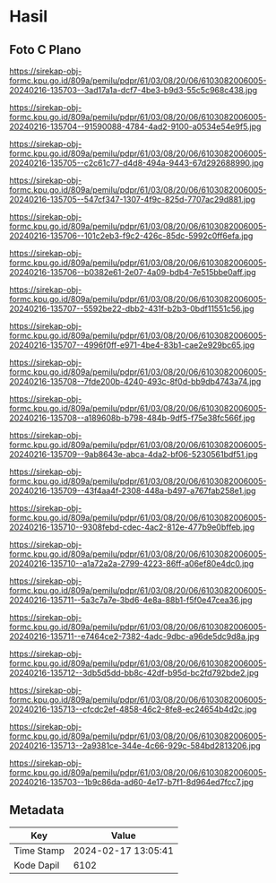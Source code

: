 # Hasil

## Foto C Plano

https://sirekap-obj-formc.kpu.go.id/809a/pemilu/pdpr/61/03/08/20/06/6103082006005-20240216-135703--3ad17a1a-dcf7-4be3-b9d3-55c5c968c438.jpg

https://sirekap-obj-formc.kpu.go.id/809a/pemilu/pdpr/61/03/08/20/06/6103082006005-20240216-135704--91590088-4784-4ad2-9100-a0534e54e9f5.jpg

https://sirekap-obj-formc.kpu.go.id/809a/pemilu/pdpr/61/03/08/20/06/6103082006005-20240216-135705--c2c61c77-d4d8-494a-9443-67d292688990.jpg

https://sirekap-obj-formc.kpu.go.id/809a/pemilu/pdpr/61/03/08/20/06/6103082006005-20240216-135705--547cf347-1307-4f9c-825d-7707ac29d881.jpg

https://sirekap-obj-formc.kpu.go.id/809a/pemilu/pdpr/61/03/08/20/06/6103082006005-20240216-135706--101c2eb3-f9c2-426c-85dc-5992c0ff6efa.jpg

https://sirekap-obj-formc.kpu.go.id/809a/pemilu/pdpr/61/03/08/20/06/6103082006005-20240216-135706--b0382e61-2e07-4a09-bdb4-7e515bbe0aff.jpg

https://sirekap-obj-formc.kpu.go.id/809a/pemilu/pdpr/61/03/08/20/06/6103082006005-20240216-135707--5592be22-dbb2-431f-b2b3-0bdf11551c56.jpg

https://sirekap-obj-formc.kpu.go.id/809a/pemilu/pdpr/61/03/08/20/06/6103082006005-20240216-135707--4996f0ff-e971-4be4-83b1-cae2e929bc65.jpg

https://sirekap-obj-formc.kpu.go.id/809a/pemilu/pdpr/61/03/08/20/06/6103082006005-20240216-135708--7fde200b-4240-493c-8f0d-bb9db4743a74.jpg

https://sirekap-obj-formc.kpu.go.id/809a/pemilu/pdpr/61/03/08/20/06/6103082006005-20240216-135708--a189608b-b798-484b-9df5-f75e38fc566f.jpg

https://sirekap-obj-formc.kpu.go.id/809a/pemilu/pdpr/61/03/08/20/06/6103082006005-20240216-135709--9ab8643e-abca-4da2-bf06-5230561bdf51.jpg

https://sirekap-obj-formc.kpu.go.id/809a/pemilu/pdpr/61/03/08/20/06/6103082006005-20240216-135709--43f4aa4f-2308-448a-b497-a767fab258e1.jpg

https://sirekap-obj-formc.kpu.go.id/809a/pemilu/pdpr/61/03/08/20/06/6103082006005-20240216-135710--9308febd-cdec-4ac2-812e-477b9e0bffeb.jpg

https://sirekap-obj-formc.kpu.go.id/809a/pemilu/pdpr/61/03/08/20/06/6103082006005-20240216-135710--a1a72a2a-2799-4223-86ff-a06ef80e4dc0.jpg

https://sirekap-obj-formc.kpu.go.id/809a/pemilu/pdpr/61/03/08/20/06/6103082006005-20240216-135711--5a3c7a7e-3bd6-4e8a-88b1-f5f0e47cea36.jpg

https://sirekap-obj-formc.kpu.go.id/809a/pemilu/pdpr/61/03/08/20/06/6103082006005-20240216-135711--e7464ce2-7382-4adc-9dbc-a96de5dc9d8a.jpg

https://sirekap-obj-formc.kpu.go.id/809a/pemilu/pdpr/61/03/08/20/06/6103082006005-20240216-135712--3db5d5dd-bb8c-42df-b95d-bc2fd792bde2.jpg

https://sirekap-obj-formc.kpu.go.id/809a/pemilu/pdpr/61/03/08/20/06/6103082006005-20240216-135713--cfcdc2ef-4858-46c2-8fe8-ec24654b4d2c.jpg

https://sirekap-obj-formc.kpu.go.id/809a/pemilu/pdpr/61/03/08/20/06/6103082006005-20240216-135713--2a9381ce-344e-4c66-929c-584bd2813206.jpg

https://sirekap-obj-formc.kpu.go.id/809a/pemilu/pdpr/61/03/08/20/06/6103082006005-20240216-135703--1b9c86da-ad60-4e17-b7f1-8d964ed7fcc7.jpg


## Metadata

| Key        | Value               |
| ---------- | ------------------- |
| Time Stamp | 2024-02-17 13:05:41 |
| Kode Dapil | 6102                |



